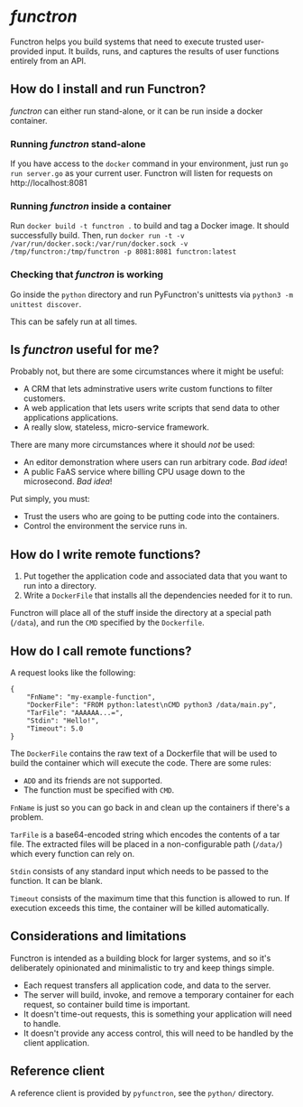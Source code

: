 # _functron_

Functron helps you build systems that need to execute trusted user-provided
input. It builds, runs, and captures the results of user functions entirely
from an API.

## How do I install and run Functron?

_functron_ can either run stand-alone, or it can be run inside a docker container.

### Running _functron_ stand-alone

If you have access to the `docker` command in your environment, just run `go run server.go` 
as your current user. Functron will listen for requests on http://localhost:8081

### Running _functron_ inside a container

Run `docker build -t functron .` to build and tag a Docker image. It should successfully build. 
Then, run `docker run -t -v /var/run/docker.sock:/var/run/docker.sock -v /tmp/functron:/tmp/functron -p 8081:8081 functron:latest`

### Checking that _functron_ is working
Go inside the `python` directory and run PyFunctron's unittests via `python3 -m unittest discover`.

This can be safely run at all times.

## Is _functron_ useful for me?

Probably not, but there are some circumstances where it might be useful:
* A CRM that lets adminstrative users write custom functions to filter customers.
* A web application that lets users write scripts that send data to other applications applications.
* A really slow, stateless, micro-service framework.

There are many more circumstances where it should _not_ be used:
* An editor demonstration where users can run arbitrary code. _Bad idea_!
* A public FaAS service where billing CPU usage down to the microsecond. _Bad idea_!


Put simply, you must:
* Trust the users who are going to be putting code into the containers.
* Control the environment the service runs in.

## How do I write remote functions?

1. Put together the application code and associated data that you want to run into a directory.
1. Write a `DockerFile` that installs all the dependencies needed for it to run.

Functron will place all of the stuff inside the directory at a special path (`/data`), and run the `CMD`
specified by the `Dockerfile`.

## How do I call remote functions?

A request looks like the following:

    {
        "FnName": "my-example-function",
        "DockerFile": "FROM python:latest\nCMD python3 /data/main.py",
        "TarFile": "AAAAAA...=",
        "Stdin": "Hello!",
        "Timeout": 5.0
    }


The `DockerFile` contains the raw text of a Dockerfile that will be used to build
the container which will execute the code. There are some rules:
* `ADD` and its friends are not supported.
* The function must be specified with `CMD`.

`FnName` is just so you can go back in and clean up the containers if there's a problem.

`TarFile` is a base64-encoded string which encodes the contents of a tar file.
The extracted files will be placed in a non-configurable path (`/data/`) which every function
can rely on.

`Stdin` consists of any standard input which needs to be passed to the function. It can be blank.

`Timeout` consists of the maximum time that this function is allowed to run. If execution exceeds this
time, the container will be killed automatically.

## Considerations and limitations
Functron is intended as a building block for larger systems, and so it's deliberately opinionated and minimalistic to try and keep things simple. 
* Each request transfers all  application code, and data to the server. 
* The server will build, invoke, and remove a temporary container for each request, so container build time is important.
* It doesn't time-out requests, this is something your application will need to handle.
* It doesn't provide any access control, this will need to be handled by the client application.

## Reference client

A reference client is provided by `pyfunctron`, see the `python/` directory.
